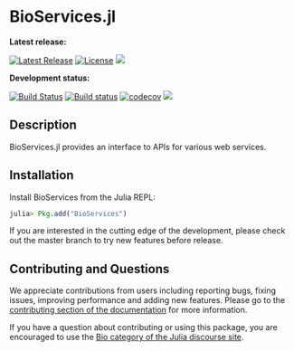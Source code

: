 # BioServices.jl

**Latest release:**

[![Latest Release](https://img.shields.io/github/release/BioJulia/BioServices.jl.svg)](https://github.com/BioJulia/BioServices.jl/releases/latest)
[![License](https://img.shields.io/badge/license-MIT-green.svg)](https://github.com/BioJulia/BioServices.jl/blob/master/LICENSE)
[![](https://img.shields.io/badge/docs-stable-blue.svg)](https://biojulia.github.io/BioServices.jl/stable)


**Development status:**

[![Build Status](https://travis-ci.org/BioJulia/BioServices.jl.svg?branch=master)](https://travis-ci.org/BioJulia/BioServices.jl)
[![Build status](https://ci.appveyor.com/api/projects/status/github/biojulia/bioservices.jl?svg=true)](https://ci.appveyor.com/project/Ward9250/BioServices-jl/branch/master)
[![codecov](https://codecov.io/gh/BioJulia/BioServices.jl/branch/master/graph/badge.svg)](https://codecov.io/gh/BioJulia/BioServices.jl)
[![](https://img.shields.io/badge/docs-latest-blue.svg)](https://biojulia.github.io/BioServices.jl/latest)


## Description

BioServices.jl provides an interface to APIs for various web services.   

## Installation

Install BioServices from the Julia REPL:

```julia
julia> Pkg.add("BioServices")
```

If you are interested in the cutting edge of the development, please check out
the master branch to try new features before release.

## Contributing and Questions

We appreciate contributions from users including reporting bugs, fixing issues,
improving performance and adding new features.
Please go to the [contributing section of the documentation](biojulia.github.io/BioServices.jl/stable/contributing)
for more information.

If you have a question about
contributing or using this package, you are encouraged to use the
[Bio category of the Julia discourse
site](https://discourse.julialang.org/c/domain/bio).
